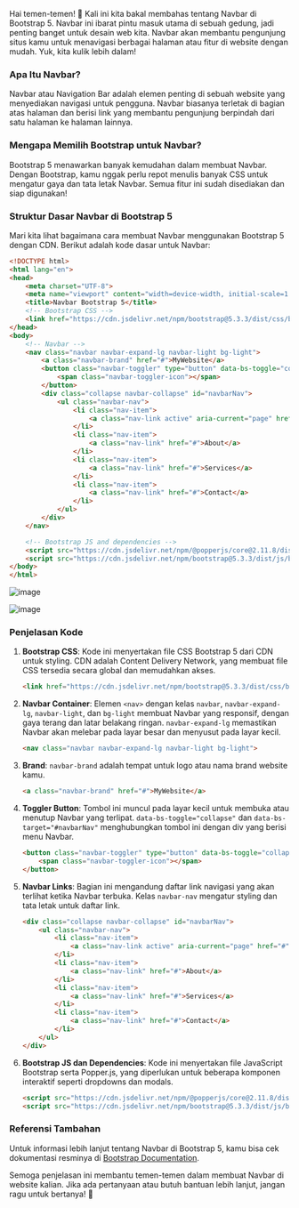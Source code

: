 Hai temen-temen! 🌟 Kali ini kita bakal membahas tentang Navbar di Bootstrap 5. Navbar ini ibarat pintu masuk utama di sebuah gedung, jadi penting banget untuk desain web kita. Navbar akan membantu pengunjung situs kamu untuk menavigasi berbagai halaman atau fitur di website dengan mudah. Yuk, kita kulik lebih dalam!

### Apa Itu Navbar?

Navbar atau Navigation Bar adalah elemen penting di sebuah website yang menyediakan navigasi untuk pengguna. Navbar biasanya terletak di bagian atas halaman dan berisi link yang membantu pengunjung berpindah dari satu halaman ke halaman lainnya.

### Mengapa Memilih Bootstrap untuk Navbar?

Bootstrap 5 menawarkan banyak kemudahan dalam membuat Navbar. Dengan Bootstrap, kamu nggak perlu repot menulis banyak CSS untuk mengatur gaya dan tata letak Navbar. Semua fitur ini sudah disediakan dan siap digunakan!

### Struktur Dasar Navbar di Bootstrap 5

Mari kita lihat bagaimana cara membuat Navbar menggunakan Bootstrap 5 dengan CDN. Berikut adalah kode dasar untuk Navbar:

```html
<!DOCTYPE html>
<html lang="en">
<head>
    <meta charset="UTF-8">
    <meta name="viewport" content="width=device-width, initial-scale=1.0">
    <title>Navbar Bootstrap 5</title>
    <!-- Bootstrap CSS -->
    <link href="https://cdn.jsdelivr.net/npm/bootstrap@5.3.3/dist/css/bootstrap.min.css" rel="stylesheet">
</head>
<body>
    <!-- Navbar -->
    <nav class="navbar navbar-expand-lg navbar-light bg-light">
        <a class="navbar-brand" href="#">MyWebsite</a>
        <button class="navbar-toggler" type="button" data-bs-toggle="collapse" data-bs-target="#navbarNav" aria-controls="navbarNav" aria-expanded="false" aria-label="Toggle navigation">
            <span class="navbar-toggler-icon"></span>
        </button>
        <div class="collapse navbar-collapse" id="navbarNav">
            <ul class="navbar-nav">
                <li class="nav-item">
                    <a class="nav-link active" aria-current="page" href="#">Home</a>
                </li>
                <li class="nav-item">
                    <a class="nav-link" href="#">About</a>
                </li>
                <li class="nav-item">
                    <a class="nav-link" href="#">Services</a>
                </li>
                <li class="nav-item">
                    <a class="nav-link" href="#">Contact</a>
                </li>
            </ul>
        </div>
    </nav>

    <!-- Bootstrap JS and dependencies -->
    <script src="https://cdn.jsdelivr.net/npm/@popperjs/core@2.11.8/dist/umd/popper.min.js"></script>
    <script src="https://cdn.jsdelivr.net/npm/bootstrap@5.3.3/dist/js/bootstrap.min.js"></script>
</body>
</html>
```
![image](https://github.com/user-attachments/assets/f3672bd8-b35b-446c-bdfd-12328174437c)

![image](https://github.com/user-attachments/assets/8894e527-2cc3-41ac-a579-1dd5e68e16c4)

### Penjelasan Kode

1. **Bootstrap CSS**: Kode ini menyertakan file CSS Bootstrap 5 dari CDN untuk styling. CDN adalah Content Delivery Network, yang membuat file CSS tersedia secara global dan memudahkan akses.

    ```html
    <link href="https://cdn.jsdelivr.net/npm/bootstrap@5.3.3/dist/css/bootstrap.min.css" rel="stylesheet">
    ```

2. **Navbar Container**: Elemen `<nav>` dengan kelas `navbar`, `navbar-expand-lg`, `navbar-light`, dan `bg-light` membuat Navbar yang responsif, dengan gaya terang dan latar belakang ringan. `navbar-expand-lg` memastikan Navbar akan melebar pada layar besar dan menyusut pada layar kecil.

    ```html
    <nav class="navbar navbar-expand-lg navbar-light bg-light">
    ```

3. **Brand**: `navbar-brand` adalah tempat untuk logo atau nama brand website kamu.

    ```html
    <a class="navbar-brand" href="#">MyWebsite</a>
    ```

4. **Toggler Button**: Tombol ini muncul pada layar kecil untuk membuka atau menutup Navbar yang terlipat. `data-bs-toggle="collapse"` dan `data-bs-target="#navbarNav"` menghubungkan tombol ini dengan div yang berisi menu Navbar.

    ```html
    <button class="navbar-toggler" type="button" data-bs-toggle="collapse" data-bs-target="#navbarNav" aria-controls="navbarNav" aria-expanded="false" aria-label="Toggle navigation">
        <span class="navbar-toggler-icon"></span>
    </button>
    ```

5. **Navbar Links**: Bagian ini mengandung daftar link navigasi yang akan terlihat ketika Navbar terbuka. Kelas `navbar-nav` mengatur styling dan tata letak untuk daftar link.

    ```html
    <div class="collapse navbar-collapse" id="navbarNav">
        <ul class="navbar-nav">
            <li class="nav-item">
                <a class="nav-link active" aria-current="page" href="#">Home</a>
            </li>
            <li class="nav-item">
                <a class="nav-link" href="#">About</a>
            </li>
            <li class="nav-item">
                <a class="nav-link" href="#">Services</a>
            </li>
            <li class="nav-item">
                <a class="nav-link" href="#">Contact</a>
            </li>
        </ul>
    </div>
    ```

6. **Bootstrap JS dan Dependencies**: Kode ini menyertakan file JavaScript Bootstrap serta Popper.js, yang diperlukan untuk beberapa komponen interaktif seperti dropdowns dan modals.

    ```html
    <script src="https://cdn.jsdelivr.net/npm/@popperjs/core@2.11.8/dist/umd/popper.min.js"></script>
    <script src="https://cdn.jsdelivr.net/npm/bootstrap@5.3.3/dist/js/bootstrap.min.js"></script>
    ```

### Referensi Tambahan

Untuk informasi lebih lanjut tentang Navbar di Bootstrap 5, kamu bisa cek dokumentasi resminya di [Bootstrap Documentation](https://getbootstrap.com/docs/5.3/components/navbar/).

Semoga penjelasan ini membantu temen-temen dalam membuat Navbar di website kalian. Jika ada pertanyaan atau butuh bantuan lebih lanjut, jangan ragu untuk bertanya! 🚀
